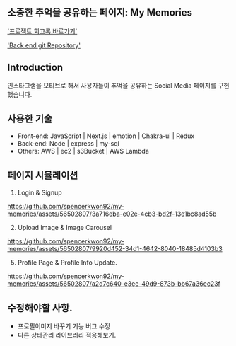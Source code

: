 ## 소중한 추억을 공유하는 페이지: My Memories

['프로젝트 회고록 바로가기'](https://marked-seashore-387.notion.site/My-Memories-61b25b2ef37140f1863936efbcb7e376?pvs=4)

['Back end git Repository'](https://github.com/spencerkwon92/my-memories-back)
## Introduction
인스타그램을 모티브로 해서 사용자들이 추억을 공유하는 Social Media 페이지를 구현했습니다.

## 사용한 기술
* Front-end: JavaScript | Next.js | emotion | Chakra-ui | Redux
* Back-end: Node | express | my-sql
* Others: AWS | ec2 | s3Bucket | AWS Lambda

## 페이지 시뮬레이션
1. Login & Signup

https://github.com/spencerkwon92/my-memories/assets/56502807/3a716eba-e02e-4cb3-bd2f-13e1bc8ad55b

2. Upload Image & Image Carousel

https://github.com/spencerkwon92/my-memories/assets/56502807/9920d452-34d1-4642-8040-18485d4103b3

5. Profile Page & Profile Info Update.

https://github.com/spencerkwon92/my-memories/assets/56502807/a2d7c640-e3ee-49d9-873b-bb67a36ec23f

## 수정해야할 사항. 
  * 프로필이미지 바꾸기 기능 버그 수정
  * 다른 상태관리 라이브러리 적용해보기.
